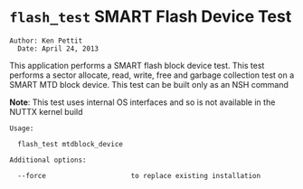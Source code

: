 # `flash_test` SMART Flash Device Test

```
Author: Ken Pettit
  Date: April 24, 2013
```

This application performs a SMART flash block device test. This test performs a
sector allocate, read, write, free and garbage collection test on a SMART MTD
block device. This test can be built only as an NSH command

**Note**: This test uses internal OS interfaces and so is not available in the
NUTTX kernel build

```
Usage:

  flash_test mtdblock_device

Additional options:

  --force                     to replace existing installation
```
